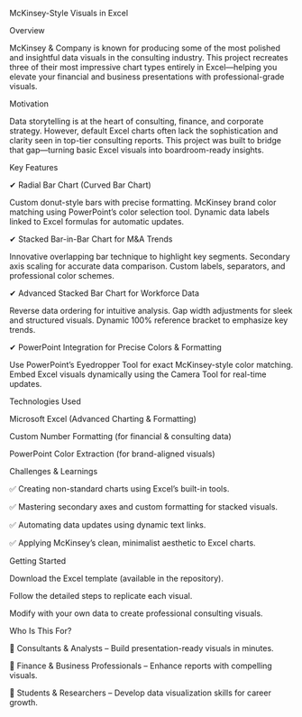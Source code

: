 McKinsey-Style Visuals in Excel

Overview

McKinsey & Company is known for producing some of the most polished and insightful data visuals in the consulting industry. This project recreates three of their most impressive chart types entirely in Excel—helping you elevate your financial and business presentations with professional-grade visuals.


Motivation

Data storytelling is at the heart of consulting, finance, and corporate strategy. However, default Excel charts often lack the sophistication and clarity seen in top-tier consulting reports. This project was built to bridge that gap—turning basic Excel visuals into boardroom-ready insights.

Key Features

✔ Radial Bar Chart (Curved Bar Chart)

Custom donut-style bars with precise formatting.
McKinsey brand color matching using PowerPoint’s color selection tool.
Dynamic data labels linked to Excel formulas for automatic updates.

✔ Stacked Bar-in-Bar Chart for M&A Trends

Innovative overlapping bar technique to highlight key segments.
Secondary axis scaling for accurate data comparison.
Custom labels, separators, and professional color schemes.

✔ Advanced Stacked Bar Chart for Workforce Data

Reverse data ordering for intuitive analysis.
Gap width adjustments for sleek and structured visuals.
Dynamic 100% reference bracket to emphasize key trends.

✔ PowerPoint Integration for Precise Colors & Formatting

Use PowerPoint’s Eyedropper Tool for exact McKinsey-style color matching.
Embed Excel visuals dynamically using the Camera Tool for real-time updates.

Technologies Used

Microsoft Excel (Advanced Charting & Formatting)

Custom Number Formatting (for financial & consulting data)

PowerPoint Color Extraction (for brand-aligned visuals)


Challenges & Learnings

✅ Creating non-standard charts using Excel’s built-in tools.

✅ Mastering secondary axes and custom formatting for stacked visuals.

✅ Automating data updates using dynamic text links.

✅ Applying McKinsey’s clean, minimalist aesthetic to Excel charts.

Getting Started

Download the Excel template (available in the repository).

Follow the detailed steps to replicate each visual.

Modify with your own data to create professional consulting visuals.

Who Is This For?

🎯 Consultants & Analysts – Build presentation-ready visuals in minutes.

🎯 Finance & Business Professionals – Enhance reports with compelling visuals.

🎯 Students & Researchers – Develop data visualization skills for career growth.
